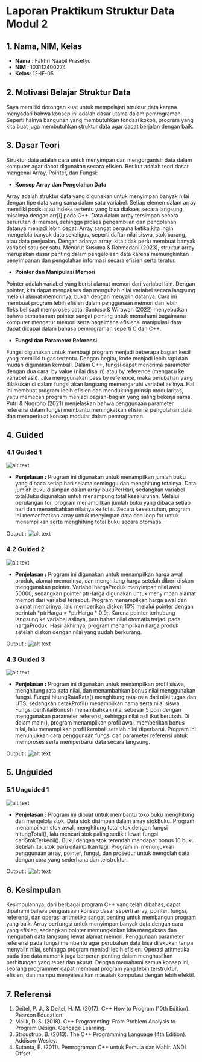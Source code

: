 # Laporan Praktikum Struktur Data Modul 2

## 1. Nama, NIM, Kelas
- **Nama** : Fakhri Naabil Prasetyo
- **NIM**  : 103112400274
- **Kelas**: 12-IF-05

## 2. Motivasi Belajar Struktur Data
Saya memiliki dorongan kuat untuk mempelajari struktur data karena menyadari bahwa konsep ini adalah dasar utama dalam pemrograman. Seperti halnya bangunan yang membutuhkan fondasi kokoh, program yang kita buat juga membutuhkan struktur data agar dapat berjalan dengan baik.

## 3. Dasar Teori
Struktur data adalah cara untuk menyimpan dan mengorganisir data dalam komputer agar dapat digunakan secara efisien. Berikut adalah teori dasar mengenai Array, Pointer, dan Fungsi:
- **Konsep Array dan Pengolahan Data**

Array adalah struktur data yang digunakan untuk menyimpan banyak nilai dengan tipe data yang sama dalam satu variabel. Setiap elemen dalam array memiliki posisi atau indeks tertentu yang bisa diakses secara langsung, misalnya dengan arr[i] pada C++. Data dalam array tersimpan secara berurutan di memori, sehingga proses pengambilan dan pengolahan datanya menjadi lebih cepat. Array sangat berguna ketika kita ingin mengelola banyak data sekaligus, seperti daftar nilai siswa, stok barang, atau data penjualan. Dengan adanya array, kita tidak perlu membuat banyak variabel satu per satu.
Menurut Kusuma & Rahmadani (2023), struktur array merupakan dasar penting dalam pengelolaan data karena memungkinkan penyimpanan dan pengolahan informasi secara efisien serta teratur.

- **Pointer dan Manipulasi Memori**

Pointer adalah variabel yang berisi alamat memori dari variabel lain. Dengan pointer, kita dapat mengakses dan mengubah nilai variabel secara langsung melalui alamat memorinya, bukan dengan menyalin datanya. Cara ini membuat program lebih efisien dalam penggunaan memori dan lebih fleksibel saat memproses data. Santoso & Wirawan (2022) menyebutkan bahwa pemahaman pointer sangat penting untuk memahami bagaimana komputer mengatur memori serta bagaimana efisiensi manipulasi data dapat dicapai dalam bahasa pemrograman seperti C dan C++.

- **Fungsi dan Parameter Referensi**

Fungsi digunakan untuk membagi program menjadi beberapa bagian kecil yang memiliki tugas tertentu. Dengan begitu, kode menjadi lebih rapi dan mudah digunakan kembali. Dalam C++, fungsi dapat menerima parameter dengan dua cara: by value (nilai disalin) atau by reference (mengacu ke variabel asli). Jika menggunakan pass by reference, maka perubahan yang dilakukan di dalam fungsi akan langsung memengaruhi variabel aslinya. Hal ini membuat program lebih efisien dan mendukung prinsip modularitas, yaitu memecah program menjadi bagian-bagian yang saling bekerja sama.
Putri & Nugroho (2021) menjelaskan bahwa penggunaan parameter referensi dalam fungsi membantu meningkatkan efisiensi pengolahan data dan memperkuat konsep modular dalam pemrograman.


## 4. Guided
### 4.1 Guided 1
![alt text](Screenshot/Guided1.png)

- **Penjelasan  :**
Program ini digunakan untuk menampilkan jumlah buku yang dibaca setiap hari selama seminggu dan menghitung totalnya. Data jumlah buku disimpan dalam array bukuPerHari, sedangkan variabel totalBuku digunakan untuk menampung total keseluruhan. Melalui perulangan for, program menampilkan jumlah buku yang dibaca setiap hari dan menambahkan nilainya ke total. Secara keseluruhan, program ini memanfaatkan array untuk menyimpan data dan loop for untuk menampilkan serta menghitung total buku secara otomatis.

Output  :
![alt text](Screenshot/Output-Guided1.png)

### 4.2 Guided 2
![alt text](Screenshot/Guided2.png)

- **Penjelasan  :**
Program ini digunakan untuk menampilkan harga awal produk, alamat memorinya, dan menghitung harga setelah diberi diskon menggunakan pointer. Variabel hargaProduk menyimpan nilai awal 50000, sedangkan pointer ptrHarga digunakan untuk menyimpan alamat memori dari variabel tersebut. Program menampilkan harga awal dan alamat memorinya, lalu memberikan diskon 10% melalui pointer dengan perintah *ptrHarga = *ptrHarga * 0.9;. Karena pointer terhubung langsung ke variabel aslinya, perubahan nilai otomatis terjadi pada hargaProduk. Hasil akhirnya, program menampilkan harga produk setelah diskon dengan nilai yang sudah berkurang.

Output  :
![alt text](Screenshot/Output-Guided2.png)

### 4.3 Guided 3
![alt text](Screenshot/Guided3.png)

- **Penjelasan  :**
Program ini digunakan untuk menampilkan profil siswa, menghitung rata-rata nilai, dan menambahkan bonus nilai menggunakan fungsi. Fungsi hitungRataRata() menghitung rata-rata dari nilai tugas dan UTS, sedangkan cetakProfil() menampilkan nama serta nilai siswa. Fungsi beriNilaiBonus() menambahkan nilai sebesar 5 poin dengan menggunakan parameter referensi, sehingga nilai asli ikut berubah. Di dalam main(), program menampilkan profil awal, memberikan bonus nilai, lalu menampilkan profil kembali setelah nilai diperbarui. Program ini menunjukkan cara penggunaan fungsi dan parameter referensi untuk memproses serta memperbarui data secara langsung.

Output  :
![alt text](Screenshot/Output-Guided3.png)

## 5. Unguided
### 5.1 Unguided 1
![alt text](Screenshot/Unguided1.png)

- **Penjelasan  :**
Program ini dibuat untuk membantu toko buku menghitung dan mengelola stok. Data stok disimpan dalam array stokBuku. Program menampilkan stok awal, menghitung total stok dengan fungsi hitungTotal(), lalu mencari stok paling sedikit lewat fungsi cariStokTerkecil(). Buku dengan stok terendah mendapat bonus 10 buku. Setelah itu, stok baru ditampilkan lagi. Program ini menunjukkan penggunaan array, pointer, fungsi, dan prosedur untuk mengolah data dengan cara yang sederhana dan terstruktur.

Output  :
![alt text](Screenshot/Output-Unguided1.png)


## 6. Kesimpulan
Kesimpulannya, dari berbagai program C++ yang telah dibahas, dapat dipahami bahwa penguasaan konsep dasar seperti array, pointer, fungsi, referensi, dan operasi aritmetika sangat penting untuk membangun program yang baik. Array berfungsi untuk menyimpan banyak data dengan cara yang efisien, sedangkan pointer memungkinkan kita mengakses dan mengubah data langsung lewat alamat memori. Penggunaan parameter referensi pada fungsi membantu agar perubahan data bisa dilakukan tanpa menyalin nilai, sehingga program menjadi lebih efisien. Operasi aritmetika pada tipe data numerik juga berperan penting dalam menghasilkan perhitungan yang tepat dan akurat. Dengan memahami semua konsep ini, seorang programmer dapat membuat program yang lebih terstruktur, efisien, dan mampu menyelesaikan masalah komputasi dengan lebih efektif.

## 7. Referensi
1. Deitel, P. J., & Deitel, H. M. (2017). C++ How to Program (10th Edition). Pearson Education.
2. Malik, D. S. (2018). C++ Programming: From Problem Analysis to Program Design. Cengage Learning.
3. Stroustrup, B. (2013). The C++ Programming Language (4th Edition). Addison-Wesley.
4. Sutanta, E. (2011). Pemrograman C++ untuk Pemula dan Mahir. ANDI Offset.